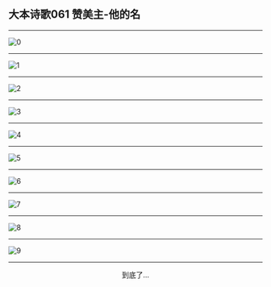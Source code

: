 
## 大本诗歌061 赞美主-他的名
        
<div id="aplayer0"></div>

<div id="aplayer1"></div>

<div id="aplayer2"></div>

---

<img alt="0" data-original="https://cdn.jsdelivr.net/gh/k34869/shi/data/d0057/0">

---

<img alt="1" data-original="https://cdn.jsdelivr.net/gh/k34869/shi/data/d0057/1">

---

<img alt="2" data-original="https://cdn.jsdelivr.net/gh/k34869/shi/data/d0057/2">

---

<img alt="3" data-original="https://cdn.jsdelivr.net/gh/k34869/shi/data/d0057/3">

---

<img alt="4" data-original="https://cdn.jsdelivr.net/gh/k34869/shi/data/d0057/4">

---

<img alt="5" data-original="https://cdn.jsdelivr.net/gh/k34869/shi/data/d0057/5">

---

<img alt="6" data-original="https://cdn.jsdelivr.net/gh/k34869/shi/data/d0057/6">

---

<img alt="7" data-original="https://cdn.jsdelivr.net/gh/k34869/shi/data/d0057/7">

---

<img alt="8" data-original="https://cdn.jsdelivr.net/gh/k34869/shi/data/d0057/8">

---

<img alt="9" data-original="https://cdn.jsdelivr.net/gh/k34869/shi/data/d0057/9">

---

<p style="text-align: center">到底了...</p>

<script src="/js/dist-view.js"></script>

<script>
MAIN.id = 'd0057';
        
const ap0 = new APlayer({
    container: document.getElementById('aplayer0'),
    volume: 1,
    loop: 'none',
    preload: 'none',
    audio: [{
        name: 'D61.mp3',
        artist: '大本诗歌',
        url: 'https://res.wx.qq.com/voice/getvoice?mediaid=MzI0NTk3MDM5M18yMjQ3NTE2ODQ5',
        cover: '/favicon'
    }]
});
const ap1 = new APlayer({
    container: document.getElementById('aplayer1'),
    volume: 1,
    loop: 'none',
    preload: 'none',
    audio: [{
        name: 'D61第一节领唱.mp3',
        artist: '大本诗歌',
        url: 'https://res.wx.qq.com/voice/getvoice?mediaid=MzI0NTk3MDM5M18yMjQ3NTE2ODUw',
        cover: '/favicon'
    }]
});
const ap2 = new APlayer({
    container: document.getElementById('aplayer2'),
    volume: 1,
    loop: 'none',
    preload: 'none',
    audio: [{
        name: 'D61教唱版.mp3',
        artist: '大本诗歌',
        url: 'https://res.wx.qq.com/voice/getvoice?mediaid=MzI0NTk3MDM5M18yMjQ3NTE2ODUx',
        cover: '/favicon'
    }]
});
</script>

